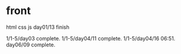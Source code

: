 # front
html css js
day01/13 finish

1/1-5/day03 complete.
1/1-5/day04/11 complete.
1/1-5/day04/16 06:51.
day06/09 complete.

